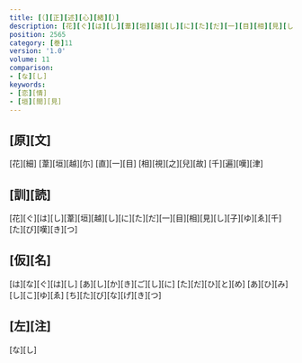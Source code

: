 ```yaml
---
title: [（][正][述][心][緒][）]
description: [花][ぐ][は][し][葦][垣][越][し][に][た][だ][一][目][相][見][し][子][ゆ][ゑ][千][た][び][嘆][き][つ]
position: 2565
category: [巻]11
version: '1.0'
volume: 11
comparison:
- [な][し]
keywords:
- [恋][情]
- [垣][間][見]
---
```


## [原][文]

[花][細] [葦][垣][越][尓] [直][一][目] [相][視][之][兒][故] [千][遍][嘆][津]

## [訓][読]

[花][ぐ][は][し][葦][垣][越][し][に][た][だ][一][目][相][見][し][子][ゆ][ゑ][千][た][び][嘆][き][つ]

## [仮][名]

[は][な][ぐ][は][し] [あ][し][か][き][ご][し][に] [た][だ][ひ][と][め] [あ][ひ][み][し][こ][ゆ][ゑ] [ち][た][び][な][げ][き][つ]

## [左][注]

[な][し]
